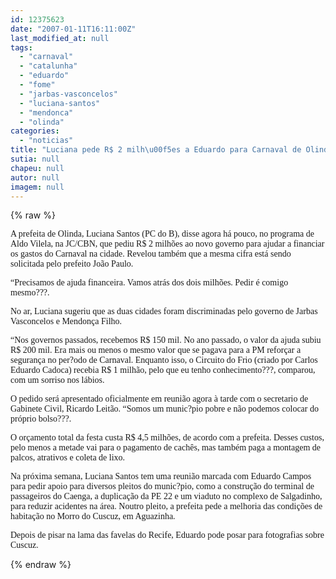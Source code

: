 ```yaml
---
id: 12375623
date: "2007-01-11T16:11:00Z"
last_modified_at: null
tags:
  - "carnaval"
  - "catalunha"
  - "eduardo"
  - "fome"
  - "jarbas-vasconcelos"
  - "luciana-santos"
  - "mendonca"
  - "olinda"
categories:
  - "noticias"
title: "Luciana pede R$ 2 milh\u00f5es a Eduardo para Carnaval de Olinda e diz que Jarbas e Mendon\u00e7a eram unha-de-fome"
sutia: null
chapeu: null
autor: null
imagem: null
---
```

{% raw %}
<p><P><FONT face=Verdana>A prefeita de Olinda, Luciana Santos (PC do B), disse agora há pouco, no programa de Aldo Vilela, na JC/CBN, que pediu R$ 2 milhões ao novo governo para ajudar a financiar os gastos do Carnaval na cidade. Revelou também que a mesma cifra está sendo solicitada pelo prefeito João Paulo.</FONT></P></p>
<p><P><FONT face=Verdana>“Precisamos de ajuda financeira. Vamos atrás dos dois milhões. Pedir é comigo mesmo???.</FONT></P></p>
<p><P><FONT face=Verdana>No ar, Luciana sugeriu que as duas cidades foram discriminadas pelo governo de Jarbas Vasconcelos e Mendonça Filho. </FONT></P></p>
<p><P><FONT face=Verdana>“Nos governos passados, recebemos R$ 150 mil. No ano passado, o valor da ajuda subiu R$ 200 mil. Era mais ou menos o mesmo valor que se pagava para a PM&nbsp;reforçar a segurança no per?odo de Carnaval. Enquanto isso, o Circuito do Frio (criado por Carlos Eduardo Cadoca) recebia R$ 1 milhão, pelo que eu tenho conhecimento???, comparou, com um sorriso nos lábios.</FONT></P></p>
<p><P><FONT face=Verdana>O pedido será apresentado oficialmente em reunião agora à tarde com o secretario de Gabinete Civil, Ricardo Leitão. “Somos um munic?pio pobre e não podemos colocar do próprio bolso???.</FONT></P></p>
<p><P><FONT face=Verdana>O orçamento total da festa custa R$ 4,5 milhões, de acordo com a prefeita. Desses custos, pelo menos a metade vai para o pagamento de cachês, mas também paga a montagem de palcos, atrativos e coleta de lixo.</FONT></P></p>
<p><P><FONT face=Verdana>Na próxima semana, Luciana Santos tem uma reunião marcada com Eduardo Campos para pedir apoio para diversos pleitos do munic?pio, como a construção do terminal de passageiros do Caenga, a duplicação da PE 22 e um viaduto no complexo de Salgadinho, para reduzir acidentes na área. Noutro pleito, a prefeita pede a melhoria das condições de habitação no Morro do Cuscuz, em Aguazinha.</FONT></P></p>
<p><P><FONT face=Verdana>Depois de pisar na lama das favelas do Recife, Eduardo pode posar para fotografias sobre Cuscuz.</FONT></P> </p>
{% endraw %}